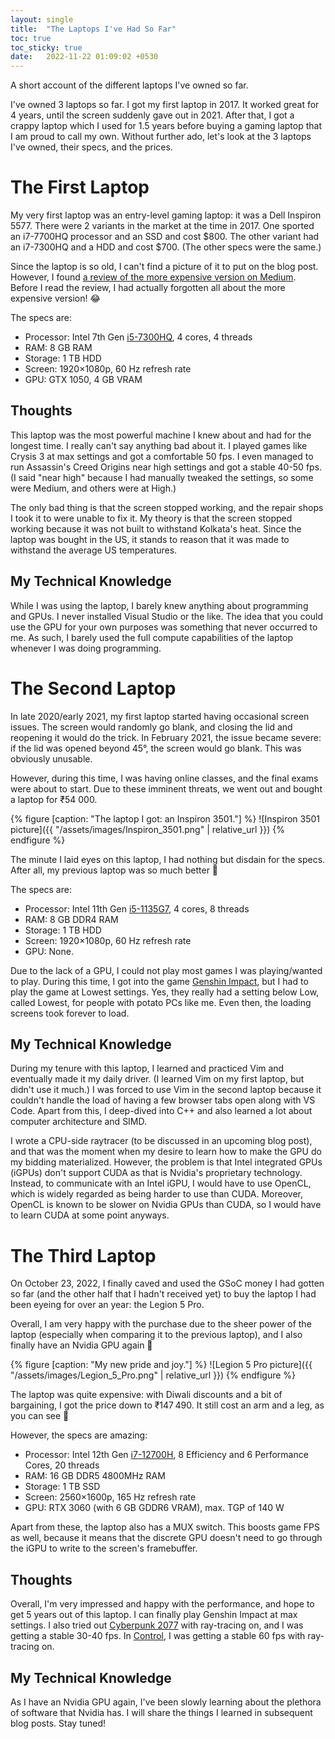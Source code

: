 ```yaml
---
layout: single
title:  "The Laptops I've Had So Far"
toc: true
toc_sticky: true
date:   2022-11-22 01:09:02 +0530
---
```


A short account of the different laptops I've owned so far.

I've owned 3 laptops so far. I got my first laptop in 2017. It worked great for 4 years, until the screen suddenly gave out in 2021. After that, I got a crappy laptop which I used for 1.5 years before buying a gaming laptop that I am proud to call my own. Without further ado, let's look at the 3 laptops I've owned, their specs, and the prices.

# The First Laptop

My very first laptop was an entry-level gaming laptop: it was a Dell Inspiron 5577. There were 2 variants in the market at the time in 2017. One sported an i7-7700HQ processor and an SSD and cost $800. The other variant had an i7-7300HQ and a HDD and cost $700. (The other specs were the same.)

Since the laptop is so old, I can't find a picture of it to put on the blog post. However, I found [a review of the more expensive version on Medium](https://medium.com/matrixpc/dell-inspiron-5577-a-great-laptop-if-you-get-it-cheap-b67811d19e62). Before I read the review, I had actually forgotten all about the more expensive version! :joy:

The specs are:

<!-- markdown-link-check-disable-next-line -->
- Processor: Intel 7th Gen [i5-7300HQ](https://www.intel.in/content/www/in/en/products/sku/97456/intel-core-i57300hq-processor-6m-cache-up-to-3-50-ghz/specifications.html), 4 cores, 4 threads
- RAM: 8 GB RAM
- Storage: 1 TB HDD
- Screen: 1920×1080p, 60 Hz refresh rate
- GPU: GTX 1050, 4 GB VRAM

## Thoughts

This laptop was the most powerful machine I knew about and had for the longest time. I really can't say anything bad about it. I played games like Crysis 3 at max settings and got a comfortable 50 fps. I even managed to run Assassin's Creed Origins near high settings and got a stable 40-50 fps. (I said "near high" because I had manually tweaked the settings, so some were Medium, and others were at High.)

The only bad thing is that the screen stopped working, and the repair shops I took it to were unable to fix it. My theory is that the screen stopped working because it was not built to withstand Kolkata's heat. Since the laptop was bought in the US, it stands to reason that it was made to withstand the average US temperatures.

## My Technical Knowledge

While I was using the laptop, I barely knew anything about programming and GPUs. I never installed Visual Studio or the like. The idea that you could use the GPU for your own purposes was something that never occurred to me. As such, I barely used the full compute capabilities of the laptop whenever I was doing programming.

# The Second Laptop

In late 2020/early 2021, my first laptop started having occasional screen issues. The screen would randomly go blank, and closing the lid and reopening it would do the trick. In February 2021, the issue became severe: if the lid was opened beyond 45°, the screen would go blank. This was obviously unusable.

However, during this time, I was having online classes, and the final exams were about to start. Due to these imminent threats, we went out and bought a laptop for ₹54 000.

{% figure [caption: "The laptop I got: an Inspiron 3501."] %}
![Inspiron 3501 picture]({{ "/assets/images/Inspiron_3501.png" | relative_url }})
{% endfigure %}

The minute I laid eyes on this laptop, I had nothing but disdain for the specs. After all, my previous laptop was so much better :triumph:

The specs are:

<!-- markdown-link-check-disable-next-line -->
- Processor: Intel 11th Gen [i5-1135G7](https://ark.intel.com/content/www/us/en/ark/products/208658/intel-core-i51135g7-processor-8m-cache-up-to-4-20-ghz.html), 4 cores, 8 threads
- RAM: 8 GB DDR4 RAM
- Storage: 1 TB HDD
- Screen: 1920×1080p, 60 Hz refresh rate
- GPU: None.

Due to the lack of a GPU, I could not play most games I was playing/wanted to play. During this time, I got into the game [Genshin Impact](https://genshin.hoyoverse.com/en/home), but I had to play the game at Lowest settings. Yes, they really had a setting below Low, called Lowest, for people with potato PCs like me. Even then, the loading screens took forever to load.

## My Technical Knowledge

During my tenure with this laptop, I learned and practiced Vim and eventually made it my daily driver. (I learned Vim on my first laptop, but didn't use it much.) I was forced to use Vim in the second laptop because it couldn't handle the load of having a few browser tabs open along with VS Code. Apart from this, I deep-dived into C++ and also learned a lot about computer architecture and SIMD.

I wrote a CPU-side raytracer (to be discussed in an upcoming blog post), and that was the moment when my desire to learn how to make the GPU do my bidding materialized. However, the problem is that Intel integrated GPUs (iGPUs) don't support CUDA as that is Nvidia's proprietary technology. Instead, to communicate with an Intel iGPU, I would have to use OpenCL, which is widely regarded as being harder to use than CUDA. Moreover, OpenCL is known to be slower on Nvidia GPUs than CUDA, so I would have to learn CUDA at some point anyways.

# The Third Laptop

On October 23, 2022, I finally caved and used the GSoC money I had gotten so far (and the other half that I hadn't received yet) to buy the laptop I had been eyeing for over an year: the Legion 5 Pro.

Overall, I am very happy with the purchase due to the sheer power of the laptop (especially when comparing it to the previous laptop), and I also finally have an Nvidia GPU again :star_struck:

{% figure [caption: "My new pride and joy."] %}
![Legion 5 Pro picture]({{ "/assets/images/Legion_5_Pro.png" | relative_url }})
{% endfigure %}

The laptop was quite expensive: with Diwali discounts and a bit of bargaining, I got the price down to ₹147 490. It still cost an arm and a leg, as you can see :smiling_face_with_tear:

However, the specs are amazing:

<!-- markdown-link-check-disable-next-line -->
- Processor: Intel 12th Gen [i7-12700H](https://ark.intel.com/content/www/us/en/ark/products/132228/intel-core-i712700h-processor-24m-cache-up-to-4-70-ghz.html), 8 Efficiency and 6 Performance Cores, 20 threads
- RAM: 16 GB DDR5 4800MHz RAM
- Storage: 1 TB SSD
- Screen: 2560×1600p, 165 Hz refresh rate
- GPU: RTX 3060 (with 6 GB GDDR6 VRAM), max. TGP of 140 W

Apart from these, the laptop also has a MUX switch. This boosts game FPS as well, because it means that the discrete GPU doesn't need to go through the iGPU to write to the screen's framebuffer.

## Thoughts

Overall, I'm very impressed and happy with the performance, and hope to get 5 years out of this laptop. I can finally play Genshin Impact at max settings. I also tried out [Cyberpunk 2077](https://www.cyberpunk.net/in/en/) with ray-tracing on, and I was getting a stable 30-40 fps. In [Control](https://controlgame.com/), I was getting a stable 60 fps with ray-tracing on.

## My Technical Knowledge

As I have an Nvidia GPU again, I've been slowly learning about the plethora of software that Nvidia has. I will share the things I learned in subsequent blog posts. Stay tuned!
